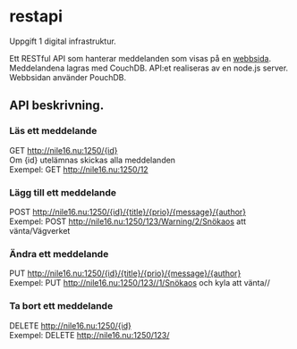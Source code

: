 # restapi
Uppgift 1 digital infrastruktur.

Ett RESTful API som hanterar meddelanden som visas på en [webbsida](http://nile16.nu/mess). Meddelandena lagras med CouchDB. API:et realiseras av en node.js server. Webbsidan använder PouchDB. 

## API beskrivning.

### Läs ett meddelande
GET    http://nile16.nu:1250/{id}  
Om {id} utelämnas skickas alla meddelanden  
Exempel: GET http://nile16.nu:1250/12

### Lägg till ett meddelande
POST   http://nile16.nu:1250/{id}/{title}/{prio}/{message}/{author}  
Exempel: POST http://nile16.nu:1250/123/Warning/2/Snökaos att vänta/Vägverket

### Ändra ett meddelande
PUT    http://nile16.nu:1250/{id}/{title}/{prio}/{message}/{author}  
Exempel: PUT http://nile16.nu:1250/123//1/Snökaos och kyla att vänta//

### Ta bort ett meddelande
DELETE http://nile16.nu:1250/{id}  
Exempel: DELETE http://nile16.nu:1250/123/
